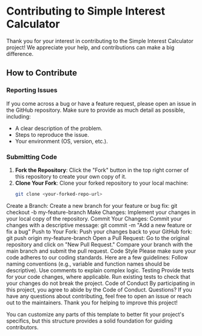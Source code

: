 # Contributing to Simple Interest Calculator
Thank you for your interest in contributing to the Simple Interest Calculator project! We appreciate your help, and contributions can make a big difference.
## How to Contribute
### Reporting Issues
If you come across a bug or have a feature request, please open an issue in the GitHub repository. Make sure to provide as much detail as possible, including:
- A clear description of the problem.
- Steps to reproduce the issue.
- Your environment (OS, version, etc.).
### Submitting Code
1. **Fork the Repository**: Click the "Fork" button in the top right corner of this repository to create your own copy of it.
2. **Clone Your Fork**: Clone your forked repository to your local machine:
   ```bash
   git clone <your-forked-repo-url>
Create a Branch: Create a new branch for your feature or bug fix:
git checkout -b my-feature-branch
Make Changes: Implement your changes in your local copy of the repository.
Commit Your Changes: Commit your changes with a descriptive message:
git commit -m "Add a new feature or fix a bug"
Push to Your Fork: Push your changes back to your GitHub fork:
git push origin my-feature-branch
Open a Pull Request: Go to the original repository and click on "New Pull Request." Compare your branch with the main branch and submit the pull request.
Code Style
Please make sure your code adheres to our coding standards. Here are a few guidelines:
Follow naming conventions (e.g., variable and function names should be descriptive).
Use comments to explain complex logic.
Testing
Provide tests for your code changes, where applicable. Run existing tests to check that your changes do not break the project.
Code of Conduct
By participating in this project, you agree to abide by the Code of Conduct.
Questions?
If you have any questions about contributing, feel free to open an issue or reach out to the maintainers.
Thank you for helping to improve this project!

You can customize any parts of this template to better fit your project's specifics, but this structure provides a solid foundation for guiding contributors.
